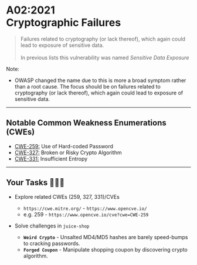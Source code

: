 # A02:2021<br>Cryptographic Failures

>Failures related to cryptography (or lack thereof), which again could lead to exposure of sensitive data.<br><br>In previous lists this vulnerability was named _Sensitive Data Exposure_

Note:
- OWASP changed the name due to this is more a broad
symptom rather than a root cause. The focus should be on failures related to
cryptography (or lack thereof), which again could lead to exposure of
sensitive data.
---
## Notable Common Weakness Enumerations (CWEs)

- [CWE-259:](https://cwe.mitre.org/data/definitions/259.html)
Use of Hard-coded Password
- [CWE-327:](https://cwe.mitre.org/data/definitions/327.html)
Broken or Risky Crypto Algorithm
- [CWE-331:](https://cwe.mitre.org/data/definitions/331.html)
Insufficient Entropy

---
## Your Tasks 🧑🏻‍💻

- Explore related CWEs (259, 327, 331)/CVEs
  - `https://cwe.mitre.org/` - `https://www.opencve.io/`<!-- .element: style="font-size:0.8em"-->
  - e.g. 259 - `https://www.opencve.io/cve?cwe=CWE-259`

- Solve challenges in `juice-shop`
  - **`Weird Crypto`** - Unsalted MD4/MD5 hashes are barely speed-bumps to
cracking passwords.
  - **`Forged Coupon`** - Manipulate shopping coupon by discovering
crypto algorithm.
